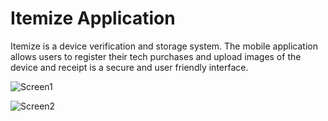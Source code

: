 # Itemize Application

Itemize is a device verification and storage system. The mobile application allows users to register their tech purchases and upload images of the device and receipt is a secure and user friendly interface.

![Screen1](https://user-images.githubusercontent.com/28322834/123492721-50d1fc80-d5e8-11eb-9a73-1209e244b04f.png)

![Screen2](https://user-images.githubusercontent.com/28322834/123492726-529bc000-d5e8-11eb-9ceb-7d361901b710.png)

